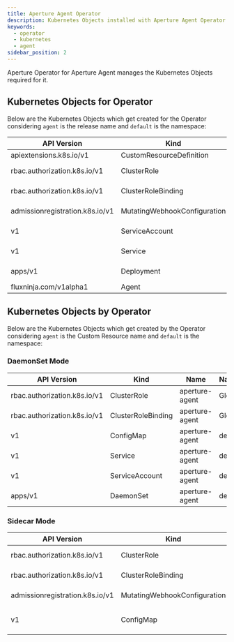 ```yaml
---
title: Aperture Agent Operator
description: Kubernetes Objects installed with Aperture Agent Operator
keywords:
  - operator
  - kubernetes
  - agent
sidebar_position: 2
---
```


Aperture Operator for Aperture Agent manages the Kubernetes Objects required for
it.

## Kubernetes Objects for Operator

Below are the Kubernetes Objects which get created for the Operator considering
`agent` is the release name and `default` is the namespace:

| API Version                     | Kind                         | Name                          | Namespace |
| ------------------------------- | ---------------------------- | ----------------------------- | --------- |
| apiextensions.k8s.io/v1         | CustomResourceDefinition     | agents.fluxninja.com          | Global    |
| rbac.authorization.k8s.io/v1    | ClusterRole                  | agent-aperture-agent-operator | Global    |
| rbac.authorization.k8s.io/v1    | ClusterRoleBinding           | agent-aperture-agent-operator | Global    |
| admissionregistration.k8s.io/v1 | MutatingWebhookConfiguration | aperture-agent-defaulter      | Global    |
| v1                              | ServiceAccount               | agent-aperture-agent-operator | default   |
| v1                              | Service                      | agent-aperture-agent-manager  | default   |
| apps/v1                         | Deployment                   | agent-aperture-agent-manager  | default   |
| fluxninja.com/v1alpha1          | Agent                        | agent                         | default   |

## Kubernetes Objects by Operator

Below are the Kubernetes Objects which get created by the Operator considering
`agent` is the Custom Resource name and `default` is the namespace:

### DaemonSet Mode

| API Version                  | Kind               | Name           | Namespace |
| ---------------------------- | ------------------ | -------------- | --------- |
| rbac.authorization.k8s.io/v1 | ClusterRole        | aperture-agent | Global    |
| rbac.authorization.k8s.io/v1 | ClusterRoleBinding | aperture-agent | Global    |
| v1                           | ConfigMap          | aperture-agent | default   |
| v1                           | Service            | aperture-agent | default   |
| v1                           | ServiceAccount     | aperture-agent | default   |
| apps/v1                      | DaemonSet          | aperture-agent | default   |

### Sidecar Mode

| API Version                     | Kind                         | Name              | Namespace                      |
| ------------------------------- | ---------------------------- | ----------------- | ------------------------------ |
| rbac.authorization.k8s.io/v1    | ClusterRole                  | aperture-agent    | Global                         |
| rbac.authorization.k8s.io/v1    | ClusterRoleBinding           | aperture-agent    | Global                         |
| admissionregistration.k8s.io/v1 | MutatingWebhookConfiguration | aperture-injector | Global                         |
| v1                              | ConfigMap                    | aperture-agent    | All Sidecar enabled namespaces |
